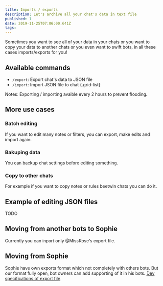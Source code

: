 ```yaml
---
title: Imports / exports
description: Let's archive all your chat's data in text file
published: 1
date: 2019-11-25T07:06:00.641Z
tags: 
---
```


Sometimes you want to see all of your data in your chats or you want to copy your data to another chats or you even want to swift bots, in all these cases imports/exports for you!

## Available commands
- `/export`: Export chat's data to JSON file
- `/import`: Import JSON file to chat
{.grid-list}

Notes: Exporting / importing avaible every 2 hours to prevent flooding.

## More use cases
### Batch editing
If you want to edit many notes or filters, you can export, make edits and import again.
### Bakuping data
You can backup chat settings before editing something.
### Copy to other chats
For example if you want to copy notes or rules beetwin chats you can do it.

## Example of editing JSON files
TODO

## Moving from another bots to Sophie
Currently you can inport only @MissRose's export file.

## Moving from Sophie
Sophie have own exports format which not completely with others bots. But our format fully open, bot owners can add supporting of it in his bots. [Dev specifications of export file](/dev/export_file).